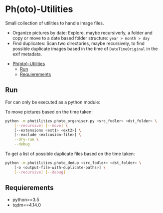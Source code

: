 Ph(oto)-Utilities
=================

Small collection of utilities to handle image files.

- Organize pictures by date: Explore, maybe recursiverly, a folder and 
  copy or move to a date based folder structure: `year > month > day`
- Find duplicates: Scan two directories, maybe recursively, to find possible duplicate images based in the time of `DateTimeOriginal` in the exif metadata. 

<!--ts-->
   * [Ph(oto)-Utilities](#photo-utilities)
      * [Run](#run)
      * [Requierements](#requierements)

<!-- Added by: jose, at: Sat  9 May 19:21:18 CEST 2020 -->

<!--te-->

## Run

For can only be executed as a python module:

To move pictures based on the time taken:
```bash
python -m phutilities.photo_organiser.py <src_fodler> <dst_folder> \
    [--recursive] [--move] \
    [--extensions <ext1> <ext2>] \
    [--exclude <exlcusion-file>] \
    --dry-run \
    --debug
```

To get a list of possible duplicate files based on the time taken:
```bash
python -m phutilities.photo_dedup <src_fodler> <dst_folder> \
    [-o <output-file-with-duplicate-paths>] \
    [--recursive] [--debug] 
```


## Requierements


* python>=3.5
* tqdm==4.14.0
